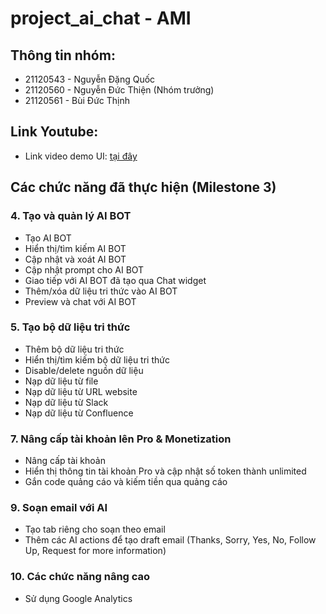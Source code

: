 # project_ai_chat - AMI

## Thông tin nhóm: 
- 21120543 - Nguyễn Đặng Quốc
- 21120560 - Nguyễn Đức Thiện (Nhóm trưởng)
- 21120561 - Bùi Đức Thịnh

## Link Youtube: 
- Link video demo UI: [tại đây](https://drive.google.com/file/d/1bMpT-GRkyKR9FhGk0QKyQBGahUGj5Yb0/view?usp=sharing)

## Các chức năng đã thực hiện (Milestone 3)

### 4. Tạo và quản lý AI BOT
- Tạo AI BOT
- Hiển thị/tìm kiếm AI BOT
- Cập nhật và xoát AI BOT
- Cập nhật prompt cho AI BOT
- Giao tiếp với AI BOT đã tạo qua Chat widget
- Thêm/xóa dữ liệu tri thức vào AI BOT
- Preview và chat với AI BOT
### 5. Tạo bộ dữ liệu tri thức
- Thêm bộ dữ liệu tri thức
- Hiển thị/tìm kiếm bộ dữ liệu tri thức
- Disable/delete nguồn dữ liệu
- Nạp dữ liệu từ file
- Nạp dữ liệu từ URL website
- Nạp dữ liệu từ Slack
- Nạp dữ liệu từ Confluence
### 7. Nâng cấp tài khoản lên Pro & Monetization
- Nâng cấp tài khoản
- Hiển thị thông tin tài khoản Pro và cập nhật số token thành unlimited
- Gắn code quảng cáo và kiếm tiền qua quảng cáo
### 9. Soạn email với AI
- Tạo tab riêng cho soạn theo email
- Thêm các AI actions để tạo draft email (Thanks, Sorry, Yes, No, Follow Up, Request for more information)
### 10. Các chức năng nâng cao
- Sử dụng Google Analytics